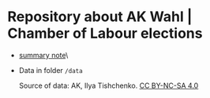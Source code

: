 # Repository about AK Wahl \| Chamber of Labour elections

-   [summary note](https://vearlen.github.io/ak_wahl/)\

-   Data in folder `/data`

    Source of data: AK, Ilya Tishchenko. [CC BY-NC-SA 4.0](http://creativecommons.org/licenses/by-nc-sa/4.0/?ref=chooser-v1)
